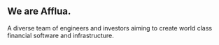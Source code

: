 ## We are Afflua.
A diverse team of engineers and investors aiming to create world class financial software and infrastructure. 
